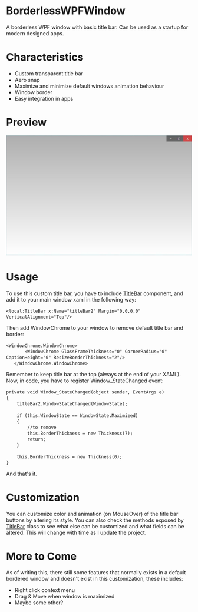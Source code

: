# BorderlessWPFWindow
 A borderless WPF window with basic title bar. Can be used as a startup for modern designed apps.
 
 # Characteristics
 - Custom transparent title bar
 - Aero snap
 - Maximize and minimize default windows animation behaviour
 - Window border
 - Easy integration in apps
 
 # Preview
 
 ![Preview](Pictures/preview1.jpg)
 
 # Usage
 To use this custom title bar, you have to include [TitleBar](TitleBar.xaml) component, and add it to your main window xaml in the following way:
 ```
 <local:TitleBar x:Name="titleBar2" Margin="0,0,0,0" VerticalAlignment="Top"/>
 ```
 Then add WindowChrome to your window to remove default title bar and border:
 ```
 <WindowChrome.WindowChrome>
        <WindowChrome GlassFrameThickness="0" CornerRadius="0" CaptionHeight="0" ResizeBorderThickness="2"/>
    </WindowChrome.WindowChrome>
 ```
 Remember to keep title bar at the top (always at the end of your XAML).
 Now, in code, you have to register Window_StateChanged event:
 ```
 private void Window_StateChanged(object sender, EventArgs e)
 {
     titleBar2.WindowStateChanged(WindowState);
     
     if (this.WindowState == WindowState.Maximized)
     {
         //to remove 
         this.BorderThickness = new Thickness(7);
         return;
     }

     this.BorderThickness = new Thickness(0);
 }
 ```
 And that's it.
 # Customization
 You can customize color and animation (on MouseOver) of the title bar buttons by altering its style.
 You can also check the methods exposed by [TitleBar](TitleBar.xaml.cs) class to see what else can be customized and what fields can be altered. This will change with time as I update the project.
 
 # More to Come
 As of writing this, there still some features that normally exists in a default bordered window and doesn't exist in this customization, these includes:
 - Right click context menu
 - Drag & Move when window is maximized
 - Maybe some other?

